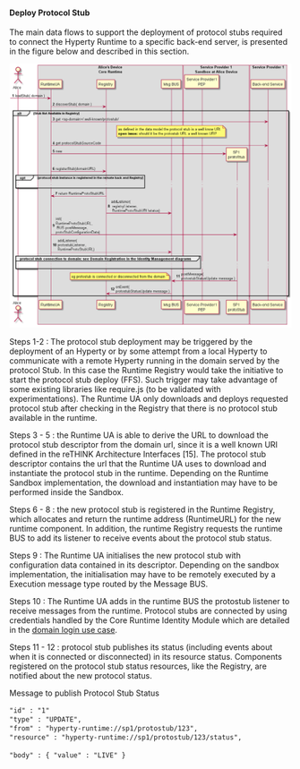 #### Deploy Protocol Stub

The main data flows to support the deployment of protocol stubs required to connect the Hyperty Runtime to a specific back-end server, is presented in the figure below and described in this section.

![Figure @runtime-deploy-protostub: Deploy Protocol Stub](deploy-protostub.png)

Steps 1-2 : The protocol stub deployment may be triggered by the deployment of an Hyperty or by some attempt from a local Hyperty to communicate with a remote Hyperty running in the domain served by the protocol Stub. In this case the Runtime Registry would take the initiative to start the protocol stub deploy (FFS). Such trigger may take advantage of some existing libraries like require.js (to be validated with experimentations). The Runtime UA only downloads and deploys requested protocol stub after checking in the Registry that there is no protocol stub available in the runtime.

Steps 3 - 5 : the Runtime UA is able to derive the URL to download the protocol stub descriptor from the domain url, since it is a well known URI defined in the reTHINK Architecture Interfaces [15]. The protocol stub descriptor contains the url that the Runtime UA uses to download and instantiate the protocol stub in the runtime. Depending on the Runtime Sandbox implementation, the download and instantiation may have to be performed inside the Sandbox.

Steps 6 - 8 : the new protocol stub is registered in the Runtime Registry, which allocates and return the runtime address (RuntimeURL) for the new runtime component. In addition, the runtime Registry requests the runtime BUS to add its listener to receive events about the protocol stub status.

Steps 9  : The Runtime UA initialises the new protocol stub with configuration data contained in its descriptor. Depending on the sandbox implementation, the initialisation may have to be remotely executed by a Execution message type routed by the Message BUS. 

Steps 10 : The Runtime UA adds in the runtime BUS the protostub listener to receive messages from the runtime. Protocol stubs are connected by using credentials handled by the Core Runtime Identity Module which are detailed in the [domain login use case](../identity-management/domain-login.md).

Steps 11 - 12 : protocol stub publishes its status (including events about when it is connected or disconnected) in its resource status. Components registered on the protocol stub status resources, like the Registry, are notified about the new protocol status. 

Message to publish Protocol Stub Status

```
"id" : "1"
"type" : "UPDATE",
"from" : "hyperty-runtime://sp1/protostub/123",
"resource" : "hyperty-runtime://sp1/protostub/123/status",

"body" : { "value" : "LIVE" }
```

